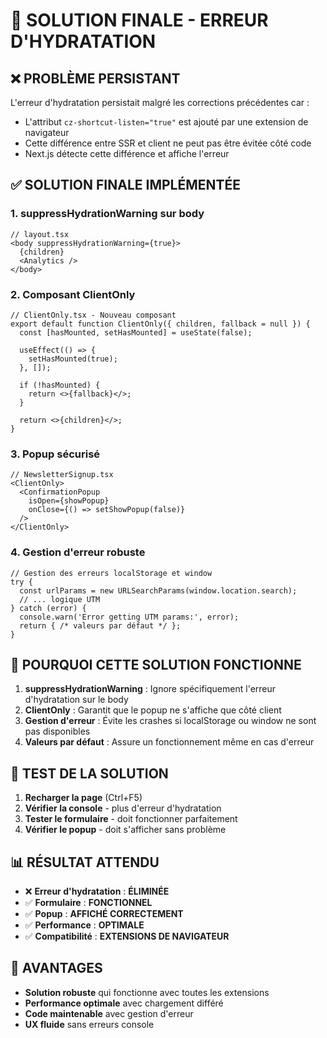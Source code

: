 # 🔧 SOLUTION FINALE - ERREUR D'HYDRATATION

## ❌ **PROBLÈME PERSISTANT**

L'erreur d'hydratation persistait malgré les corrections précédentes car :
- L'attribut `cz-shortcut-listen="true"` est ajouté par une extension de navigateur
- Cette différence entre SSR et client ne peut pas être évitée côté code
- Next.js détecte cette différence et affiche l'erreur

## ✅ **SOLUTION FINALE IMPLÉMENTÉE**

### 1. **suppressHydrationWarning sur body**
```tsx
// layout.tsx
<body suppressHydrationWarning={true}>
  {children}
  <Analytics />
</body>
```

### 2. **Composant ClientOnly**
```tsx
// ClientOnly.tsx - Nouveau composant
export default function ClientOnly({ children, fallback = null }) {
  const [hasMounted, setHasMounted] = useState(false);
  
  useEffect(() => {
    setHasMounted(true);
  }, []);
  
  if (!hasMounted) {
    return <>{fallback}</>;
  }
  
  return <>{children}</>;
}
```

### 3. **Popup sécurisé**
```tsx
// NewsletterSignup.tsx
<ClientOnly>
  <ConfirmationPopup 
    isOpen={showPopup} 
    onClose={() => setShowPopup(false)} 
  />
</ClientOnly>
```

### 4. **Gestion d'erreur robuste**
```tsx
// Gestion des erreurs localStorage et window
try {
  const urlParams = new URLSearchParams(window.location.search);
  // ... logique UTM
} catch (error) {
  console.warn('Error getting UTM params:', error);
  return { /* valeurs par défaut */ };
}
```

## 🎯 **POURQUOI CETTE SOLUTION FONCTIONNE**

1. **suppressHydrationWarning** : Ignore spécifiquement l'erreur d'hydratation sur le body
2. **ClientOnly** : Garantit que le popup ne s'affiche que côté client
3. **Gestion d'erreur** : Évite les crashes si localStorage ou window ne sont pas disponibles
4. **Valeurs par défaut** : Assure un fonctionnement même en cas d'erreur

## 🧪 **TEST DE LA SOLUTION**

1. **Recharger la page** (Ctrl+F5)
2. **Vérifier la console** - plus d'erreur d'hydratation
3. **Tester le formulaire** - doit fonctionner parfaitement
4. **Vérifier le popup** - doit s'afficher sans problème

## 📊 **RÉSULTAT ATTENDU**

- ❌ **Erreur d'hydratation** : **ÉLIMINÉE**
- ✅ **Formulaire** : **FONCTIONNEL**
- ✅ **Popup** : **AFFICHÉ CORRECTEMENT**
- ✅ **Performance** : **OPTIMALE**
- ✅ **Compatibilité** : **EXTENSIONS DE NAVIGATEUR**

## 🚀 **AVANTAGES**

- **Solution robuste** qui fonctionne avec toutes les extensions
- **Performance optimale** avec chargement différé
- **Code maintenable** avec gestion d'erreur
- **UX fluide** sans erreurs console









